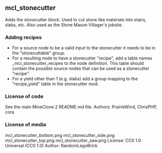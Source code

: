 ## mcl_stonecutter
Adds the stonecutter block. Used to cut stone like materials into stairs, slabs, etc. Also used as the Stone Mason Villager's jobsite.

### Adding recipes
* For a source node to be a valid input to the stonecutter it needs to be in the "stonecuttable" group.
* For a resulting node to have a stonecutter "recipe", add a table names _mcl_stonecutter_recipes to the node definition.
  This table should contain the possible source nodes that can be used as a stonecutter "recipe".
* For a yield other than 1 (e.g. slabs) add a group mapping to the "recipe_yield" table in the stonecutter mod.

### License of code
See the main MineClone 2 README.md file.
Authors: PrairieWind, ChrisPHP, cora

### License of media

mcl_stonecutter_bottom.png
mcl_stonecutter_side.png
mcl_stonecutter_top.png
mcl_stonecutter_saw.png
License: CC0 1.0 Universal (CC0 1.0)
Author: RandomLegoBrick
